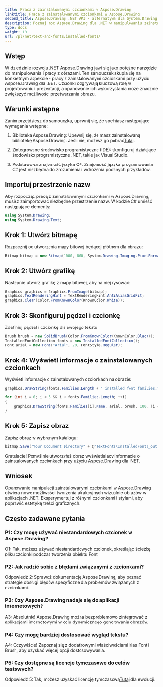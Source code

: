 ```yaml
---
title: Praca z zainstalowanymi czcionkami w Aspose.Drawing
linktitle: Praca z zainstalowanymi czcionkami w Aspose.Drawing
second_title: Aspose.Drawing .NET API - alternatywa dla System.Drawing.Common
description: Poznaj moc Aspose.Drawing dla .NET w manipulowaniu zainstalowanymi czcionkami. Dzięki temu obszernemu samouczkowi rozwiń swoje umiejętności przetwarzania obrazu.
type: docs
weight: 13
url: /pl/net/text-and-fonts/installed-fonts/
---
```

## Wstęp

W dziedzinie rozwoju .NET Aspose.Drawing jawi się jako potężne narzędzie do manipulowania i pracy z obrazami. Ten samouczek skupia się na konkretnym aspekcie - pracy z zainstalowanymi czcionkami przy użyciu Aspose.Drawing dla .NET. Czcionki odgrywają kluczową rolę w projektowaniu i prezentacji, a opanowanie ich wykorzystania może znacznie zwiększyć możliwości przetwarzania obrazu.

## Warunki wstępne

Zanim przejdziesz do samouczka, upewnij się, że spełniasz następujące wymagania wstępne:

1.  Biblioteka Aspose.Drawing: Upewnij się, że masz zainstalowaną bibliotekę Aspose.Drawing. Jeśli nie, możesz go pobrać[Tutaj](https://releases.aspose.com/drawing/net/).

2. Zintegrowane środowisko programistyczne (IDE): skonfiguruj działające środowisko programistyczne .NET, takie jak Visual Studio.

3. Podstawowa znajomość języka C#: Znajomość języka programowania C# jest niezbędna do zrozumienia i wdrożenia podanych przykładów.

## Importuj przestrzenie nazw

Aby rozpocząć pracę z zainstalowanymi czcionkami w Aspose.Drawing, musisz zaimportować niezbędne przestrzenie nazw. W kodzie C# umieść następujące elementy:

```csharp
using System.Drawing;
using System.Drawing.Text;
```

## Krok 1: Utwórz bitmapę

Rozpocznij od utworzenia mapy bitowej będącej płótnem dla obrazu:

```csharp
Bitmap bitmap = new Bitmap(1000, 800, System.Drawing.Imaging.PixelFormat.Format32bppPArgb);
```

## Krok 2: Utwórz grafikę

Następnie utwórz grafikę z mapy bitowej, aby na niej rysować:

```csharp
Graphics graphics = Graphics.FromImage(bitmap);
graphics.TextRenderingHint = TextRenderingHint.AntiAliasGridFit;
graphics.Clear(Color.FromKnownColor(KnownColor.White));
```

## Krok 3: Skonfiguruj pędzel i czcionkę

Zdefiniuj pędzel i czcionkę dla swojego tekstu:

```csharp
Brush brush = new SolidBrush(Color.FromKnownColor(KnownColor.Black));
InstalledFontCollection fonts = new InstalledFontCollection();
Font arial = new Font("Arial", 20, FontStyle.Regular);
```

## Krok 4: Wyświetl informacje o zainstalowanych czcionkach

Wyświetl informacje o zainstalowanych czcionkach na obrazie:

```csharp
graphics.DrawString(fonts.Families.Length + " installed font families.", arial, brush, 100, 100);

for (int i = 0; i < 6 && i < fonts.Families.Length; ++i)
{
    graphics.DrawString(fonts.Families[i].Name, arial, brush, 100, (i + 2) * 100);
}
```

## Krok 5: Zapisz obraz

Zapisz obraz w wybranym katalogu:

```csharp
bitmap.Save("Your Document Directory" + @"TextFonts\InstalledFonts_out.png");
```

Gratulacje! Pomyślnie utworzyłeś obraz wyświetlający informacje o zainstalowanych czcionkach przy użyciu Aspose.Drawing dla .NET.

## Wniosek

Opanowanie manipulacji zainstalowanymi czcionkami w Aspose.Drawing otwiera nowe możliwości tworzenia atrakcyjnych wizualnie obrazów w aplikacjach .NET. Eksperymentuj z różnymi czcionkami i stylami, aby poprawić estetykę treści graficznych.

## Często zadawane pytania

### P1: Czy mogę używać niestandardowych czcionek w Aspose.Drawing?

O1: Tak, możesz używać niestandardowych czcionek, określając ścieżkę pliku czcionki podczas tworzenia obiektu Font.

### P2: Jak radzić sobie z błędami związanymi z czcionkami?

Odpowiedź 2: Sprawdź dokumentację Aspose.Drawing, aby poznać strategie obsługi błędów specyficzne dla problemów związanych z czcionkami.

### P3: Czy Aspose.Drawing nadaje się do aplikacji internetowych?

A3: Absolutnie! Aspose.Drawing można bezproblemowo zintegrować z aplikacjami internetowymi w celu dynamicznego generowania obrazów.

### P4: Czy mogę bardziej dostosować wygląd tekstu?

A4: Oczywiście! Zapoznaj się z dodatkowymi właściwościami klas Font i Brush, aby uzyskać więcej opcji dostosowywania.

### P5: Czy dostępne są licencje tymczasowe do celów testowych?

 Odpowiedź 5: Tak, możesz uzyskać licencję tymczasową[Tutaj](https://purchase.aspose.com/temporary-license/) dla ewolucji.